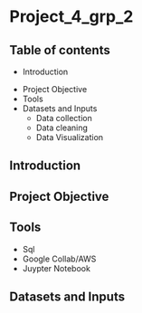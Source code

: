 # Project_4_grp_2

## Table of contents ##
- Introduction
+ Project Objective
+ Tools
+ Datasets and Inputs
    + Data collection
    + Data cleaning
    + Data Visualization


## Introduction 

## Project Objective

## Tools
+ Sql
+ Google Collab/AWS 
+ Juypter Notebook

## Datasets and Inputs 
